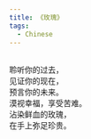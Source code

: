 ```yaml
---
title: 《玫瑰》
tags:
  - Chinese
---
```


<br>
聆听你的过去，
<br>
见证你的现在，
<br>
预言你的未来。
<br>
漠视幸福，享受苦难。
<br>
沾染鲜血的玫瑰，
<br>
在手上弥足珍贵。